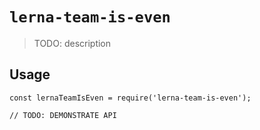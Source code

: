 # `lerna-team-is-even`

> TODO: description

## Usage

```
const lernaTeamIsEven = require('lerna-team-is-even');

// TODO: DEMONSTRATE API
```

